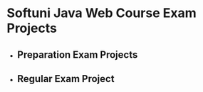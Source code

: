 # Softuni Java Web Course Exam Projects
  - ## Preparation Exam Projects
  - ## Regular Exam Project
